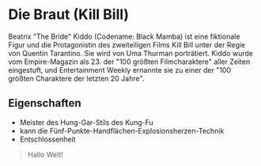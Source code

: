 # Die Braut (Kill Bill)

Beatrix "The Bride" Kiddo (Codename: Black Mamba) ist eine fiktionale Figur und die Protagonistin des zweiteiligen Films Kill Bill unter der Regie von Quentin Tarantino. Sie wird von Uma Thurman porträtiert. Kiddo wurde vom Empire-Magazin als 23. der "100 größten Filmcharaktere" aller Zeiten eingestuft, und Entertainment Weekly ernannte sie zu einer der "100 größten Charaktere der letzten 20 Jahre".

## Eigenschaften
* Meister des Hung-Gar-Stils des Kung-Fu
* kann die Fünf-Punkte-Handflächen-Explosionsherzen-Technik
* Entschlossenheit

> Hallo Welt!
